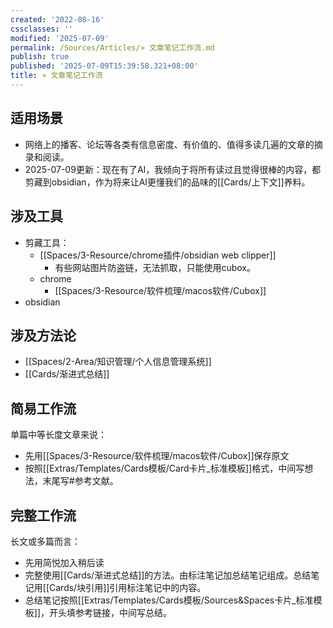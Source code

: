 ```yaml
---
created: '2022-08-16'
cssclasses: ''
modified: '2025-07-09'
permalink: /Sources/Articles/» 文章笔记工作流.md
publish: true
published: '2025-07-09T15:39:58.321+08:00'
title: » 文章笔记工作流
---
```

## 适用场景

- 网络上的播客、论坛等各类有信息密度、有价值的、值得多读几遍的文章的摘录和阅读。
- 2025-07-09更新：现在有了AI，我倾向于将所有读过且觉得很棒的内容，都剪藏到obsidian，作为将来让AI更懂我们的品味的[[Cards/上下文]]养料。

## 涉及工具

- 剪藏工具：
	- [[Spaces/3-Resource/chrome插件/obsidian web clipper]]
		- 有些网站图片防盗链，无法抓取，只能使用cubox。
	- chrome
		- [[Spaces/3-Resource/软件梳理/macos软件/Cubox]]
- obsidian

## 涉及方法论

- [[Spaces/2-Area/知识管理/个人信息管理系统]]
- [[Cards/渐进式总结]]

## 简易工作流

单篇中等长度文章来说：  

- 先用[[Spaces/3-Resource/软件梳理/macos软件/Cubox]]保存原文
- 按照[[Extras/Templates/Cards模板/Card卡片_标准模板]]格式，中间写想法，末尾写#参考文献。

## 完整工作流

长文或多篇而言：

- 先用简悦加入稍后读
- 完整使用[[Cards/渐进式总结]]的方法。由标注笔记加总结笔记组成。总结笔记用[[Cards/块引用]]引用标注笔记中的内容。
- 总结笔记按照[[Extras/Templates/Cards模板/Sources&Spaces卡片_标准模板]]，开头填参考链接，中间写总结。
